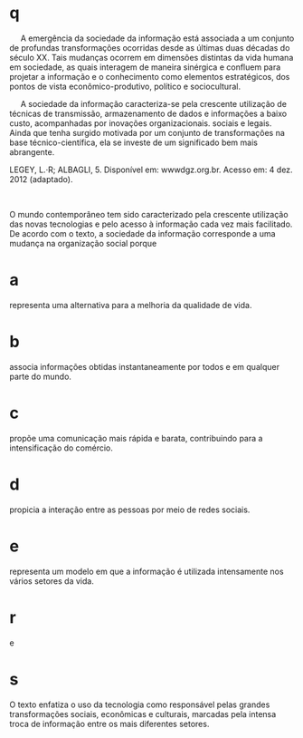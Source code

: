 # q
     A emergência da sociedade da informação está associada a um conjunto de profundas transformações ocorridas desde as últimas duas décadas do século XX. Tais mudanças ocorrem em dimensões distintas da vida humana em sociedade, as quais interagem de maneira sinérgica e confluem para projetar a informação e o conhecimento como elementos estratégicos, dos pontos de vista econômico-produtivo, político e sociocultural.

     A sociedade da informação caracteriza-se pela crescente utilização de técnicas de transmissão, armazenamento de dados e informações a baixo custo, acompanhadas por inovações organizacionais. sociais e legais. Ainda que tenha surgido motivada por um conjunto de transformações na base técnico-científica, ela se investe de um significado bem mais abrangente.

LEGEY, L.·R; ALBAGLI, 5. Disponível em: wwwdgz.org.br. Acesso em: 4 dez. 2012 (adaptado).

 

O mundo contemporâneo tem sido caracterizado pela crescente utilização das novas tecnologias e pelo acesso à informação cada vez mais facilitado. De acordo com o texto, a sociedade da informação corresponde a uma mudança na organização social porque

# a
representa uma alternativa para a melhoria da qualidade de vida.

# b
associa informações obtidas instantaneamente por todos e em qualquer parte do mundo.

# c
propõe uma comunicação mais rápida e barata, contribuindo para a intensificação do comércio.

# d
propicia a interação entre as pessoas por meio de redes sociais.

# e
representa um modelo em que a informação é utilizada intensamente nos vários setores da vida.

# r
e

# s
O texto enfatiza o uso da tecnologia como responsável pelas grandes transformações sociais, econômicas e culturais, marcadas pela intensa troca de informação entre os mais diferentes setores.
